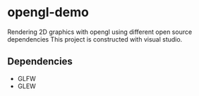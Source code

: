 # opengl-demo

Rendering 2D graphics with opengl using different open source dependencies
This project is constructed with visual studio.

## Dependencies

* GLFW
* GLEW

